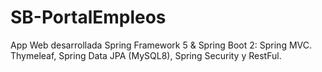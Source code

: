 # SB-PortalEmpleos
App Web desarrollada Spring Framework 5 &amp; Spring Boot 2: Spring MVC. Thymeleaf, Spring Data JPA (MySQL8), Spring Security y RestFul.
